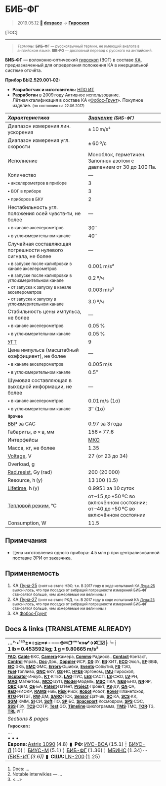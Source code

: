 # БИБ-ФГ
> 2019.05.12 **[🚀](../index/index.md) [despace](index.md)** → **[Гироскоп](imu.md)**

[TOC]

---

> <small>*Термины:* **БИБ‑ФГ** — русскоязычный термин, не имеющий аналога в английском языке. **BIB-FG** — дословный перевод с русского на английский.</small>

**БИБ‑ФГ** — волоконно‑оптический [гироскоп](imu.md) (ВОГ) в составе [КА](sc.md), предназначенный для определения положения КА в инерциальной системе отсчёта.

**Прибор БЫ2.529.001‑02:**

   - **Разработчик и изготовитель:** [НПО ИТ](zz_npoit.md)
   - **Разработан** в 2009 году Активное использование. Лётная кгалификация в составе КА «[Фобос‑Грунт](фобос_грунт.md)». Покупное изделие. <small>(по состоянию на 22.06.2017)</small>

<small>

|*Характеристика*|*[Значение](si.md) <small>(БИБ-ФГ)</small>*|
|:--|:--|
|Диапазон измерения лин. ускорения  |± 10 m/s²  |
|Диапазон измерения угл. скорости  |± 60 º/с  |
|Исполнение  |Моноблок, герметичен.   Заполнен азотом с давлением от 30 до 100 Па.  |
|Количество  |—|
| <small>• акселерометров в приборе</small>  |3  |
| <small>• ВОГ в приборе</small>  |3  |
| <small>• приборов в БКУ</small>  |2  |
|Нестабильность угл. положения осей чувств‑ти, не более  |—|
| <small>• в канале акселерометров</small>  |30″  |
| <small>• в углоизмерительном канале</small>  |40″  |
|Случайная составляющая погрешности нулевого сигнала, не более  |—|
| <small>• в запуске после калибровки в канале акселерометров</small>  |0.001 m/s²  |
| <small>• в запуске после калибровки в углоизмерительном канале</small>  |0.2 º/ч  |
| <small>• от запуска к запуску в канале акселерометров</small>  |0.003 m/s²  |
| <small>• от запуска к запуску в углоизмерительном канале</small>  |3.0 º/ч  |
|Стабильность цены импульса, не более  |—|
| <small>• в канале акселерометров</small>  |0.05 %  |
| <small>• в углоизмерительном канале</small>  |0.05 %  |
|[УГТ](trl.md)|9  |
|Цена импульса (масштабный коэффициент), не более  |—|
| <small>• в канале акселерометров</small>  |0.005 m/s  |
| <small>• в углоизмерительном канале</small>   |0.5″  |
|Шумовая составляющая в выходной информации, не более  |—|
| <small>• в канале акселерометров</small>  |0.01 m/s (1σ)  |
| <small>• в углоизмерительном канале</small>  |3″ (1σ)  |
|**`Прочее`**||
|[ВБР](rams.md) за САС| 0.97 за 3 года  |
| Габариты, ∅ × в, мм  |156 × 77.6  |
|Интерфейсы|  [МКО](mil_std_1553b.md)  |
| Масса, кг, не более  |1.35  |
|[Voltage](voltage.md), V| 27 (от 23 до 34)  |
|Overload, g|   |
|[Rad.resist](ion_rad.md), Gy (rad)| 200 (20 000)  |
|Resource, h (y)| 13 100 (1.5)  |
|[Lifetime](lifetime.md), h (y)| 0.9951 за 10 суток  |
|[Тепловой режим](tcs.md), °C| от –15 до +50 ºС во включённом состоянии;<br> от –40 до +50 ºС во включённом состоянии  |
|Consumption, W| 11.5  |

</small>



<p style="page-break-after:always"> </p>

## Примечания
   - Цена изготовления одного прибора: 4.5 млн р при централизованной поставке ЭРИ от заказчика.



## Применяемость
   1. КА [Луна‑25](луна_25.md) <small>(снят на этапе НЭО, т.к. В 2017 году в ходе испытаний КА [Луна‑25](луна_25.md) выяснилось, что при посадке от вибраций погрешности измерений БИБ‑ФГ становятся больше, чем измеряемые им величины.)</small>
   1. КА [Луна‑27](луна_27.md) <small>(снят на этапе РКД, т.к. В 2017 году в ходе испытаний КА [Луна‑25](луна_25.md) выяснилось, что при посадке от вибраций погрешности измерений БИБ‑ФГ становятся больше, чем измеряемые им величины.)</small>
   1. КА [Фобос‑Грунт](фобос_грунт.md)



<p style="page-break-after:always"> </p>

## Docs & links (TRANSLATEME ALREADY)
|…°·•¹²³±×÷≤≥≈≠ ‑ −— ⎆✉ ❐“”’«»✔→✘☐☑├┕┆ 1 lb = 0.453592 kg; 1 g = 9.80665 m/s²|
|:--|
|<small>**[FAQ](faq.md)**, **[Cable](cable.md)**·БКС, **[Camera](camera.md)**·Камера, **[Comms](comms.md)**·Радиосв., **[Contact](contact.md)**·Контакт, **[Control](control.md)**·Управ., **[Doc](doc.md)**·Док., **[Doppler](doppler.md)**·ИСР, **[DS](ds.md)**·ЗУ, **[EB](eb.md)**·ХИТ, **[ECO](ecology.md)**·Экол., **[EF](ef.md)**·ВВФ, **[ElC](elc.md)**·ЭКБ, **[EMC](emc.md)**·ЭМС, **[Errors](error.md)**·Ошибки, **[Events](event.md)**·События, **[FS](fs.md)**·ТЭО, **[Fuel](fuel.md)**·Топливо, **[GNC](gnc.md)**·БКУ, **[GS](scs.md)**·НС, **[HF&E](hfe.md)**·Эргоном., **[IMU](imu.md)**·Гироскоп, **[Incubator](incubator.md)**·Инкуб., **[KT](kt.md)**·КТЕХ, **[LAG](lag.md)**·ПУC, **[LES](les.md)**·САСП, **[LS](ls.md)**·СЖО, **[LV](lv.md)**·РН, **[MAG](mag.md)**·Магнитом., **[MCC](mcc.md)**·ЦУП, **[Model](model.md)**·Модель, **[MSC](sc.md)**·ПКА, **[N&B](nnb.md)**·БНО, **[NR](nr.md)**·ЯР, **[OBC](obc.md)**·ЦВМ, **[OE](oe.md)**·БА, **[Patent](патент.md)**·Патент, **[Project](project.md)**·Проект, **[PS](ps.md)**·ДУ, **[QA](quality.md)**·QA, **[R&D](rnd.md)**·НИОКР, **[RAMS](rams.md)**·НиБ, **[Risk](risk.md)**·Риск, **[Robot](robotics.md)**·Робот, **[Rover](rover.md)**·Планетоход, **[RTG](rtg.md)**·РИТЭГ, **[RW](rw.md)**·ДМ, **[SARC](sarc.md)**·ПСК, **[Sensor](sensor.md)**·Датчик, **[SC](sc.md)**·КА, **[SCS](scs.md)**·КК, **[SGM](sgm.md)**·КММ, **[SI](si.md)**·СИ, **[Soft](soft.md)**·ПО, **[SP](sp.md)**·БС, **[Spaceport](spaceport.md)**·Космодром, **[SPS](sps.md)**·СЭС, **[SSS](sss.md)**·ГЗУ, **[TCS](tcs.md)**·СОТР, **[Test](test.md)**·ЭО, **[Timeline](timeline.md)**·Циклограмма, **[TMS](tms.md)**·ТМС, **[TOR](tor.md)**·ТЗ, **[TRL](trl.md)**·УГТ</small>|
|*Sections & pages*|
|**`Гироскоп:`**<br> …<br>• • •<br> **Европа:** [Astrix 1090](astrix_1090.md) (4.8)  ▮  **РФ:** [ИУС-ВОА](ius_voa.md) (15.1) ┊ [БИУС-Л](bius_l.md) (10) ┊ [БИУС-М](bius_m.md) (5.1) ┊ [БИБ-ФГ](bib_fg.md) (1.36) ┊ [МБИНС](mbins.md) (1.34) ··· *([БИБ-ИГ](bib_ig.md) (3.6))*  ▮  **США:** [LN-200](ln_200.md) (1.25) |

   1. Docs: …
   1. Notable interwikies — …
   1. <…>
